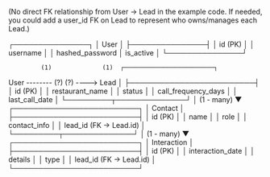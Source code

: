 (No direct FK relationship from User → Lead in the example code. 
 If needed, you could add a user_id FK on Lead to represent who owns/manages each Lead.)

┌───────────────┐
│    User       │
├───────────────┤
│ id (PK)       │
│ username      │
│ hashed_password
│ is_active     │
└───────────────┘


             (1)              (1)  ┌─────────────────────────┐
User -------- (?)           (?) ---->  Lead                  │
                                  ├─────────────────────────┤
                                  │ id (PK)                │
                                  │ restaurant_name        │
                                  │ status                 │
                                  │ call_frequency_days    │
                                  │ last_call_date         │
                                  └─────────┬──────────────┘
                                            │ (1 - many)
                                            ▼
                          ┌─────────────────────────┐
                          │        Contact         │
                          ├─────────────────────────┤
                          │ id (PK)                │
                          │ name                   │
                          │ role                   │
                          │ contact_info           │
                          │ lead_id (FK → Lead.id) │
                          └─────────┬──────────────┘
                                    │ (1 - many)
                                    ▼
                          ┌─────────────────────────┐
                          │     Interaction        │
                          ├─────────────────────────┤
                          │ id (PK)                │
                          │ interaction_date       │
                          │ details                │
                          │ type                   │
                          │ lead_id (FK → Lead.id) │
                          └─────────────────────────┘

